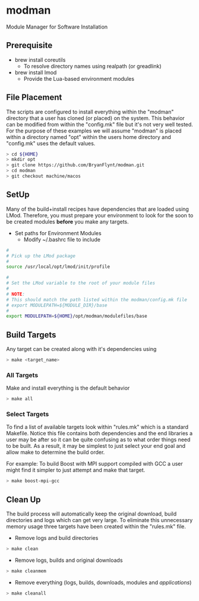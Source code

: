 # modman
Module Manager for Software Installation 

## Prerequisite
- brew install coreutils
  - To resolve directory names using realpath (or greadlink)
- brew install lmod
  - Provide the Lua-based environment modules

## File Placement
The scripts are configured to install everything within the "modman" directory that
a user has cloned (or placed) on the system.  This behavior can be modified from within the 
"config.mk" file but it's not very well tested. For the purpose of these examples we 
will assume "modman" is placed within a directory named "opt" within the users home 
directory and "config.mk" uses the default values.

```bash
> cd ${HOME}
> mkdir opt
> git clone https://github.com/BryanFlynt/modman.git
> cd modman
> git checkout machine/macos
```

## SetUp
Many of the build+install recipes have dependencies that are loaded using LMod. 
Therefore, you must prepare your environment to look for the soon to be created
modules **before** you make any targets.

- Set paths for Environment Modules
  - Modify ~/.bashrc file to include

```bash
#
# Pick up the LMod package
#
source /usr/local/opt/lmod/init/profile

#
# Set the LMod variable to the root of your module files
#
# NOTE:
# This should match the path listed within the modman/config.mk file
# export MODULEPATH=${MODULE_DIR}/base
#
export MODULEPATH=${HOME}/opt/modman/modulefiles/base
```

## Build Targets
Any target can be created along with it's dependencies using
```bash
> make <target_name>
```

### All Targets
Make and install everything is the default behavior
```bash
> make all
```

### Select Targets
To find a list of available targets look within "rules.mk" which is a standard Makefile.
Notice this file contains both dependencies and the end libraries a user may be after so 
it can be quite confusing as to what order things need to be built.  As a result, it may 
be simplest to just select your end goal and allow make to determine the build order.

For example:
To build Boost with MPI support compiled with GCC a user might find it simpler to just attempt 
and make that target.
```bash
> make boost-mpi-gcc
```

## Clean Up
The build process will automatically keep the original download, build directories and logs which 
can get very large.  To eliminate this unnecessary memory usage three targets have been created 
within the "rules.mk" file.

- Remove logs and build directories
```bash
> make clean
```

- Remove logs, builds and original downloads
```bash
> make cleanmem
```

- Remove everything (logs, builds, downloads, modules and *applications*)  
```bash
> make cleanall
```

